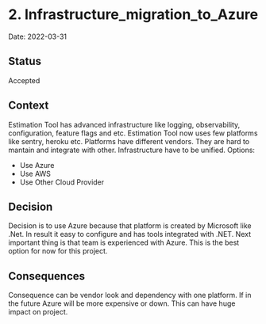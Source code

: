 # 2. Infrastructure_migration_to_Azure

Date: 2022-03-31

## Status

Accepted

## Context

Estimation Tool has advanced infrastructure like logging, observability, configuration, feature flags and etc.
Estimation Tool now uses few platforms like sentry, heroku etc. Platforms have different vendors. They are hard to
mantain and integrate with other. Infrastructure have to be unified. Options:

- Use Azure
- Use AWS
- Use Other Cloud Provider

## Decision

Decision is to use Azure because that platform is created by Microsoft like .Net. In result it easy to configure and has
tools integrated with .NET. Next important thing is that team is experienced with Azure. This is the best option for now
for this project.

## Consequences

Consequence can be vendor look and dependency with one platform. If in the future Azure will be more expensive or down.
This can have huge impact on project.